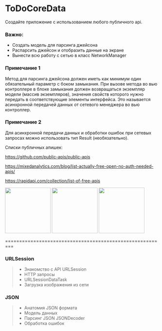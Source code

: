 # ToDoCoreData

Создайте приложение с использованием любого публичного api.

### Важно:

+ Создать модель для парсинга джейсона
+ Распарсить джейсон и отобразить данные на экране
+ Вынести всю работу с сетью в класс NetworkManager

### Примечание 1

Метод для парсинга джейсона должен иметь как минимум один обязательный параметр с боком замыкания. При вызове метода во вью контроллере в блоке замыкания должен возвращаться экземпляр модели (массив экземпляров), значения свойств которого нужно передать в соответствующие элементы интерфейса. Это называется асинхронной передачей данных от сетевого менеджера во вью контроллер.

### Примечание 2

Для асинхронной передачи данных и обработки ошибок при сетевых запросах можно использовать тип Result (необязательно).

Списки публичных апишек:

https://github.com/public-apis/public-apis

https://mixedanalytics.com/blog/list-actually-free-open-no-auth-needed-apis/

https://rapidapi.com/collection/list-of-free-apis

<img src = "https://user-images.githubusercontent.com/101284761/167238425-90c133b4-78ce-4dce-989c-ffca4d6cc9de.png" width = "150"> <img src = "https://user-images.githubusercontent.com/101284761/167238428-c68e1bb8-a94a-423e-b695-dbe7440bfda5.png" width = "150"> <img src = "https://user-images.githubusercontent.com/101284761/167238430-be955115-1f10-4115-be95-fbc447c8e04d.png" width = "150">

=========================================================

### URLSession

> + Знакомство с API URLSession    
> + HTTP запросы    
> + URLSessionDataTask    
> + Загрузка изображения из сети

### JSON    

> + Анатомия JSON формата    
> + Модель данных    
> + Парсинг JSON     JSONDecoder    
> + Обработка ошибок
